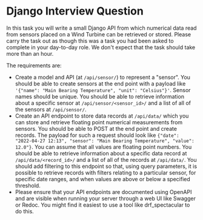 # Django Interview Question

In this task you will write a small Django API from which numerical data read from sensors placed on a Wind Turbine can be retrieved or stored. Please carry the task out as though this was a task you had been asked to complete in your day-to-day role. We don't expect that the task should take more than an hour.

The requirements are:

* Create a model and API (at `/api/sensor/`) to represent a "sensor". You should be able to create sensors at the end point with a payload like `'{"name": "Main Bearing Temperature", "unit": "Celsius"}'`. Sensor names should be unique. You should be able to retrieve information about a specific sensor at `/api/sensor/<sensor_id>/` and a list of all of the sensors at `/api/sensor/`.
* Create an API endpoint to store data records at `/api/data/` which you can store and retrieve floating point numerical measurements from sensors. You should be able to POST at the end point and create records. The payload for such a request should look like `{"date": "2022-04-27 12:13", "sensor": "Main Bearing Temperature", "value": 12.0"}`. You can assume that all values are floating point numbers. You should be able to retrieve information about a specific data record at `/api/data/<record_id>/` and a list of all of the records at `/api/data/`. You should add filtering to this endpoint so that, using query parameters, it is possible to retrieve records with filters relating to a particular sensor, for specific date ranges, and when values are above or below a specified threshold.
* Please ensure that your API endpoints are documented using OpenAPI and are visible when running your server through a web UI like Swagger or Redoc. You might find it easiest to use a tool like drf_spectacular to do this.
